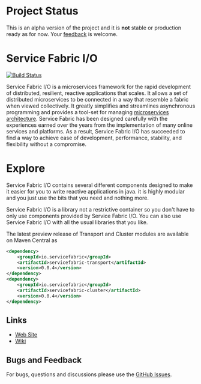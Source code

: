 # Project Status

This is an alpha version of the project and it is **not** stable or production ready as for now. 
Your [feedback](https://github.com/servicefabric/servicefabric/issues) is welcome.    

# Service Fabric I/O

[![Build Status](https://travis-ci.org/servicefabric/servicefabric.svg?branch=master)](https://travis-ci.org/servicefabric/servicefabric)

Service Fabric I/O is a microservices framework for the rapid development of distributed, resilient, reactive
applications that scales. It allows a set of distributed microservices to be connected in a way that resemble a fabric 
when viewed collectively. It greatly simplifies and streamlines asynchronous programming and provides a tool-set for 
managing [microservices architecture](http://microservices.io/patterns/index.html). Service Fabric has been designed 
carefully with the experiences earned over the years from the implementation of many online services and platforms. 
As a result, Service Fabric I/O has succeeded to find a way to achieve ease of development, performance, stability, 
and flexibility without a compromise.

# Explore
Service Fabric I/O contains several different components designed to make it easier for you to write reactive applications in java. it is highly modular and you just use the bits that you need and nothing more.

Service Fabric I/O is a library not a restrictive container so you don't have to only use components provided by Service Fabric I/O. You can also use Service Fabric I/O with all the usual libraries that you like.

The latest preview release of Transport and Cluster modules are available on Maven Central as

``` xml
<dependency>
	<groupId>io.servicefabric</groupId>
	<artifactId>servicefabric-transport</artifactId>
	<version>0.0.4</version>
</dependency>
<dependency>
	<groupId>io.servicefabric</groupId>
	<artifactId>servicefabric-cluster</artifactId>
	<version>0.0.4</version>
</dependency>
```

## Links

* [Web Site](http://servicefabric.io/)
* [Wiki](https://github.com/servicefabric/servicefabric/wiki/Cluster)

## Bugs and Feedback

For bugs, questions and discussions please use the [GitHub Issues](https://github.com/servicefabric/servicefabric/issues).

